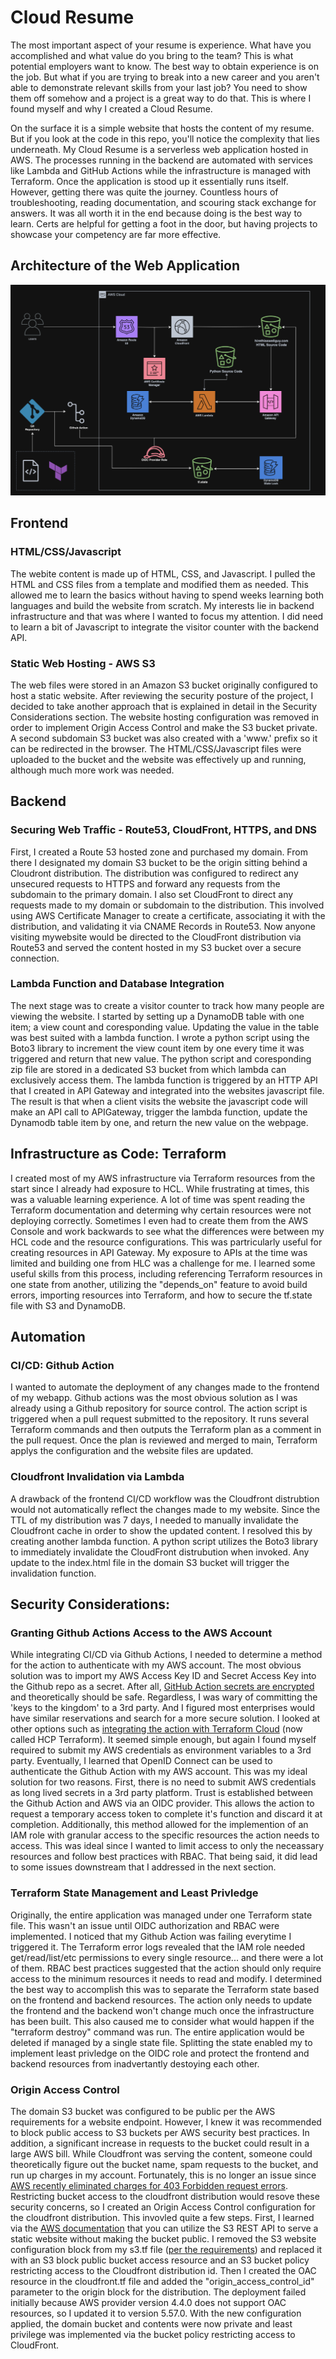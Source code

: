 # Cloud Resume

The most important aspect of your resume is experience. What have you accomplished and what value do you bring to the team? This is what potential employers want to know. The best way to obtain experience is on the job. But what if you are trying to break into a new career and you aren't able to demonstrate relevant skills from your last job? You need to show them off somehow and a project is a great way to do that. This is where I found myself and why I created a Cloud Resume.

On the surface it is a simple website that hosts the content of my resume. But if you look at the code in this repo, you'll notice the complexity that lies underneath. My Cloud Resume is a serverless web application hosted in AWS. The processes running in the backend are automated with services like Lambda and GitHub Actions while the infrastructure is managed with Terraform. Once the application is stood up it essentially runs itself. However, getting there was quite the journey. Countless hours of troubleshooting, reading documentation, and scouring stack exchange for answers. It was all worth it in the end because doing is the best way to learn. Certs are helpful for getting a foot in the door, but having projects to showcase your competency are far more effective.

## Architecture of the Web Application

![architecture-diagram](Cloud_Resume_Diagram.png)

## Frontend 


### HTML/CSS/Javascript

 The webite content is made up of HTML, CSS, and Javascript. I pulled the HTML and CSS files from a template and modified them as needed. This allowed me to learn the basics without having to spend weeks learning both languages and build the website from scratch. My interests lie in backend infrastructure and that was where I wanted to focus my attention. I did need to learn a bit of Javascript to integrate the visitor counter with the backend API.

### Static Web Hosting - AWS S3

The web files were stored in an Amazon S3 bucket originally configured to host a static website. After reviewing the security posture of the project, I decided to take another approach that is explained in detail in the Security Considerations section. The website hosting configuration was removed in order to implement Origin Access Control and make the S3 bucket private. A second subdomain S3 bucket was also created with a 'www.' prefix so it can be redirected in the browser. The HTML/CSS/Javascript files were uploaded to the bucket and the website was effectively up and running, although much more work was needed.

## Backend

### Securing Web Traffic - Route53, CloudFront, HTTPS, and DNS

First, I created a Route 53 hosted zone and purchased my domain. From there I designated my domain S3 bucket to be the origin sitting behind a Cloudront distribution. The distribution was configured to redirect any unsecured requests to HTTPS and forward any requests from the subdomain to the primary domain. I also set CloudFront to direct any requests made to my domain or subdomain to the distribution. This involved using AWS Certificate Manager to create a certificate, associating it with the distribution, and validating it via CNAME Records in Route53. Now anyone visiting mywebsite would be directed to the CloudFront distribution via Route53 and served the content hosted in my S3 bucket over a secure connection. 

### Lambda Function and Database Integration

The next stage was to create a visitor counter to track how many people are viewing the website. I started by setting up a DynamoDB table with one item; a view count and coresponding value. Updating the value in the table was best suited with a lambda function. I wrote a python script using the Boto3 library to increment the view count item by one every time it was triggered and return that new value. The python script and coresponding zip file are stored in a dedicated S3 bucket from which lambda can exclusively access them. The lambda function is triggered by an HTTP API that I created in API Gateway and integrated into the websites javascript file. The result is that when a client visits the website the javascript code will make an API call to APIGateway, trigger the lambda function, update the Dynamodb table item by one, and return the new value on the webpage.

## Infrastructure as Code: Terraform

I created most of my AWS infrastructure via Terraform resources from the start since I already had exposure to HCL. While frustrating at times, this was a valuable learning experience. A lot of time was spent reading the Terraform documentation and determing why certain resources were not deploying correctly. Sometimes I even had to create them from the AWS Console and work backwards to see what the differences were between my HCL code and the resource configurations. This was partricularly useful for creating resources in API Gateway. My exposure to APIs at the time was limited and building one from HLC was a challenge for me. I learned some useful skills from this process, including referencing Terraform resources in one state from another, utilizing the "depends_on" feature to avoid build errors, importing resources into Terraform, and how to secure the tf.state file with S3 and DynamoDB.

## Automation

### CI/CD: Github Action

I wanted to automate the deployment of any changes made to the frontend of my webapp. Github actions was the most obvious solution as I was already using a Github repository for source control. The action script is triggered when a pull request submitted to the repository. It runs several Terraform commands and then outputs the Terraform plan as a comment in the pull request. Once the plan is reviewed and merged to main, Terraform applys the configuration and the website files are updated.

### Cloudfront Invalidation via Lambda

A drawback of the frontend CI/CD workflow was the Cloudfront distrubtion would not automatically reflect the changes made to my website. Since the TTL of my distribution was 7 days, I needed to manually invalidate the Cloudfront cache in order to show the updated content. I resolved this by creating another lambda function. A python script utilizes the Boto3 library to immediately invalidate the CloudFront distrubution when invoked. Any update to the index.html file in the domain S3 bucket will trigger the invalidation function.

## Security Considerations:

### Granting Github Actions Access to the AWS Account

While integrating CI/CD via Github Actions, I needed to determine a method for the action to authenticate with my AWS account. The most obvious solution was to import my AWS Access Key ID and Secret Access Key into the Github repo as a secret. After all, [GitHub Action secrets are encrypted](https://docs.github.com/en/actions/security-guides/using-secrets-in-github-actions) and theoretically should be safe. Regardless, I was wary of committing the 'keys to the kingdom' to a 3rd party. And I figured most enterprises would have similar reservations and search for a more secure solution. I looked at other options such as [integrating the action with Terraform Cloud](https://developer.hashicorp.com/terraform/tutorials/automation/github-actions) (now called HCP Terraform). It seemed simple enough, but again I found myself required to submit my AWS credentials as environment variables to a 3rd party. Eventually, I learned that OpenID Connect can be used to authenticate the Github Action with my AWS account. This was my ideal solution for two reasons. First, there is no need to submit AWS credentials as long lived secrets in a 3rd party platform. Trust is established between the Github Action and AWS via an OIDC provider. This allows the action to request a temporary access token to complete it's function and discard it at completion. Additionally, this method allowed for the implemention of an IAM role with granular access to the specific resources the action needs to access. This was ideal since I wanted to limit access to only the neceassary resources and follow best practices with RBAC. That being said, it did lead to some issues downstream that I addressed in the next section.

### Terraform State Management and Least Privledge

Originally, the entire application was managed under one Terraform state file. This wasn't an issue until OIDC authorization and RBAC were implemented. I noticed that my Github Action was failing everytime I triggered it. The Terraform error logs revealed that the IAM role needed get/read/list/etc permissions to every single resource... and there were a lot of them. RBAC best practices suggested that the action should only require access to the minimum resources it needs to read and modify.  I determined the best way to accomplish this was to separate the Terraform state based on the frontend and backend resources. The action only needs to update the frontend and the backend won't change much once the infrastructure has been built. This also caused me to consider what would happen if the "terraform destroy" command was run. The entire application would be deleted if managed by a single state file. Splitting the state enabled my to implement least privledge on the OIDC role and protect the frontend and backend resources from inadvertantly destoying each other.

### Origin Access Control

The domain S3 bucket was configured to be public per the AWS requirements for a website endpoint. However, I knew it was recommended to block public access to S3 buckets per AWS security best practices. In addition, a significant increase in requests to the bucket could result in a large AWS bill. While Cloudfront was serving the content, someone could theoretically figure out the bucket name, spam requests to the bucket, and run up charges in my account. Fortunately, this is no longer an issue since [AWS recently eliminated charges for 403 Forbidden request errors](https://aws.amazon.com/about-aws/whats-new/2024/05/amazon-s3-no-charge-http-error-codes/). Restricting bucket access to the cloudfront distribution would resove these security concerns, so I created an Origin Access Control configuration for the cloudfront distribution. This invovled quite a few steps. First, I learned via the [AWS documentation](https://repost.aws/knowledge-center/cloudfront-serve-static-website) that you can utilize the S3 REST API to serve a static website without making the bucket public. I removed the S3 website configuration block from my s3.tf file ([per the requirements](https://docs.aws.amazon.com/AmazonCloudFront/latest/DeveloperGuide/private-content-restricting-access-to-s3.html)) and replaced it with an S3 block public bucket access resource and an S3 bucket policy restricting access to the Cloudfront distribution id. Then I created the OAC resource in the cloudfront.tf file and added the "origin_access_control_id" parameter to the origin block for the distribution. The deployment failed initially because AWS provider version 4.4.0 does not support OAC resources, so I updated it to version 5.57.0. With the new configuration applied, the domain bucket and contents were now private and least privilege was implemented via the bucket policy restricting access to CloudFront.
  
